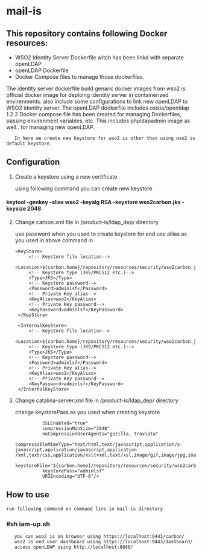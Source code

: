 # mail-is

## This repository contains following Docker resources:
- WSO2 Identity Server Dockerfile witch has been linkd with separate openLDAP
- openLDAP Dockerfile
- Docker Compose files to manage those dockerfiles.

The identity server dockerfile build genaric docker images from wso2 is official docker image for deploing identity server in containerized envirenments. also include some configurations to link new openLDAP to WSO2 identity server. The openLDAP dockerfile includes osixia/openldap 1.2.2
       Docker compose file has been created for managing Dockerfiles, passing envirenment variables, etc. This includes phpldapadmin image as well.. for managing new openLDAP.
       
       In here we create new keystore for wso2 is other than using wso2 is default keystore.
       
##  Configuration

1. Create a keystore using a new certificate

    using following command you can create new keystore

 #### keytool -genkey -alias wso2 -keyalg RSA -keystore wso2carbon.jks -keysize 2048
 
2. Change carbon.xml file in /product-is/ldap_dep/ directory
   
    use password when you used to create keystore for <KeyPassword> and use aliias as you used in above command in <KeyAlias>
         
       <KeyStore>
            <!-- Keystore file location-->
            <Location>${carbon.home}/repository/resources/security/wso2carbon.jks</Location>
            <!-- Keystore type (JKS/PKCS12 etc.)-->
            <Type>JKS</Type>
            <!-- Keystore password-->
            <Password>adminlsf</Password>
            <!-- Private Key alias-->
            <KeyAlias>wso2</KeyAlias>
            <!-- Private Key password-->
            <KeyPassword>adminlsf</KeyPassword>
        </KeyStore>

        <InternalKeyStore>
            <!-- Keystore file location-->
            <Location>${carbon.home}/repository/resources/security/wso2carbon.jks</Location>
            <!-- Keystore type (JKS/PKCS12 etc.)-->
            <Type>JKS</Type>
            <!-- Keystore password-->
            <Password>adminlsf</Password>
            <!-- Private Key alias-->
            <KeyAlias>wso2</KeyAlias>
            <!-- Private Key password-->
            <KeyPassword>adminlsf</KeyPassword>
        </InternalKeyStore>
        
  3. Change catalina-server.xml file in /product-is/ldap_dep/ directory
 
     change keystorePass as you used when creating keystore
    
  
                   SSLEnabled="true"
                   compressionMinSize="2048"
                   noCompressionUserAgents="gozilla, traviata"
                   compressableMimeType="text/html,text/javascript,application/x-javascript,application/javascript,application                                          /xml,text/css,application/xslt+xml,text/xsl,image/gif,image/jpg,image/jpeg"
                   keystoreFile="${carbon.home}/repository/resources/security/wso2carbon.jks"
                   keystorePass="adminlsf"
                   URIEncoding="UTF-8"/>
                   
 ## How to use
 
    run following command on command line in mail-is directory
    
  ###  #sh iam-up.sh
  
       you can wso2 is on browser using https://localhost:9443/carbon/
       wso2 is end user dashboard using https://localhost:9443/dashboard/
       access openLDAP using http://localhost:8888/
